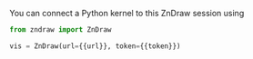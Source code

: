 You can connect a Python kernel to this ZnDraw session using

```python
from zndraw import ZnDraw

vis = ZnDraw(url={{url}}, token={{token}})
```